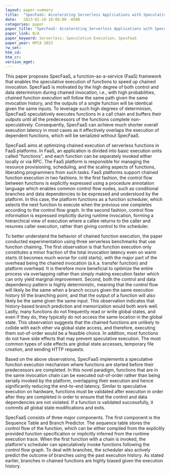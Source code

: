```yaml
---
layout: paper-summary
title:  "SpecFaaS: Accelerating Serverless Applications with Speculative Function Execution"
date:   2023-02-10 18:06:00 -0500
categories: paper
paper_title: "SpecFaaS: Accelerating Serverless Applications with Speculative Function Execution"
paper_link: N/A
paper_keyword: Serverless; Speculative Execution; SpecFaaS
paper_year: HPCA 2023
rw_set:
htm_cd:
htm_cr:
version_mgmt:
---
```


This paper proposes SpecFaaS, a function-as-a-service (FaaS) framework that enables the speculative execution of 
functions to speed up chained invocation. SpecFaaS is motivated by the high degree of both control and data 
determinism during chained invocation, i.e., with high probabilities, chained function execution will
follow the same path given the same invocation history, and the outputs of a single function will be identical
given the same inputs. To leverage such high degrees of determinism, SpecFaaS speculatively executes functions in
a call chain and buffers their outputs until all the predecessors of the functions complete non-speculatively.
Consequently, SpecFaaS can achieve much shorter overall execution latency in most cases as it effectively overlaps
the execution of dependent functions, which will be serialized without SpecFaaS.

SpecFaaS aims at optimizing chained execution of serverless functions in FaaS platforms. In FaaS, an application
is divided into basic execution units called "functions", and each function can be separately invoked either locally
or via RPC. The FaaS platform is responsible for managing the resource provisioning, scheduling, and the scaling
aspects of functions, liberating programmers from such tasks. FaaS platforms support chained function execution
in two fashions. In the first fashion, the control flow between functions is explicitly expressed using a procedure
annotation language which enables common control flow nodes, such as conditional branches and data dependencies to
be expressed and understood by the platform. In this case, the platform functions as a function scheduler, which
selects the next function to execute when the previous one completes according to the control flow graph.
In the second fashion, control flow information is expressed implicitly during runtime invocation, forming a 
hierarchical view of execution where a callee returns to the caller and resumes caller execution, rather than
giving control to the scheduler. 

To better understand the behavior of chained function execution, the paper conducted experimentation using three
serverless benchmarks that use function chaining. The first observation is that function execution only constitutes 
a minor fraction of the total invocation latency even on warm starts (it becomes much worse for cold starts), with the
major part of the overhead being the chained invocation (a.k.a. transfer function) and platform overhead. It is 
therefore more beneficial to optimize the entire process via overlapping rather than simply making execution faster
which can only yield marginal improvement. 
Second, both the control and data dependency pattern is highly deterministic, meaning that the control flow will likely
be the same when a branch occurs given the same execution history till the branching point, and that the output of a
function will also likely be the same given the same input. 
This observation indicates that history-based branch prediction and memorization would both work well.
Lastly, many functions do not frequently read or write global states, and even if they do, they typically
do not access the same location in the global state.
This observation suggests that the chained functions are unlikely to collide with each other via global state
access, and therefore, executing them out-of-order would be a feasible choice.
In addition, most functions do not have side effects that may prevent speculative execution. The most common types
of side effects are global state accesses, temporary file creation, and sending HTTP requests. 

Based on the above observations, SpecFaaS implements a speculative function execution mechanism where functions are
started before their predecessors are completed. In this novel paradigm, functions that are in the same invocation
chain can be executed out-of-order rather than being serially invoked by the platform, overlapping their execution
and hence significantly reducing the end-to-end latency. Similar to speculative execution on hardware, functions
must be validated after execution in order after they are completed in order to ensure that the control and 
data dependencies are not violated. If a function is validated successfully, it commits all global state modifications 
and exits.

SpecFaaS consists of three major components. The first component is the Sequence Table and Branch Predictor.
The sequence table stores the control flow of the function, which can be either compiled from the explicitly provided
function specification or implicitly inferred from the runtime execution trace. When the first function with a chain
is invoked, the platform's scheduler can speculatively invoke functions following the control flow graph. 
To deal with branches, the scheduler also actively predict the outcome of branches using the past execution history.
As stated earlier, branches in chained functions are highly biased given the execution history. 
